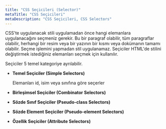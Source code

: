 ```yaml
---
title: "CSS Seçicileri (Selector)"
metaTitle: "CSS Seçicileri"
metaDescription: "CSS Seçicileri, CSS Selectors"
---
```



CSS'te uygulanacak stili uygulamadan önce hangi elemanlara uygulanacağını seçmeniz gerekir.
Bu bir paragraf olabilir, tüm paragraflar olabilir, herhangi bir resim veya bir yazının bir kısmı veya dokümanın tamamı olabilir.
Seçme işlemini yapmadan stil uygulanamaz. Seçiciler HTML'de stilini değiştirmek istediğiniz elemanları seçmek için kullanılır.

Seçiciler 5 temel kategoriye ayrılabilir.

- **Temel Seçiciler (Simple Selectors)**    

    Elemanları id, isim veya sınıfına göre seçerler
    
- **Birleşimsel Seçiciler (Combinator Selectors)**
- **Sözde Sınıf Seçiciler (Pseudo-class Selectors)**
- **Sözde Element Seçiciler (Pseudo-element Selectors)**
- **Özellik Seçiciler (Attribute Selectors)**